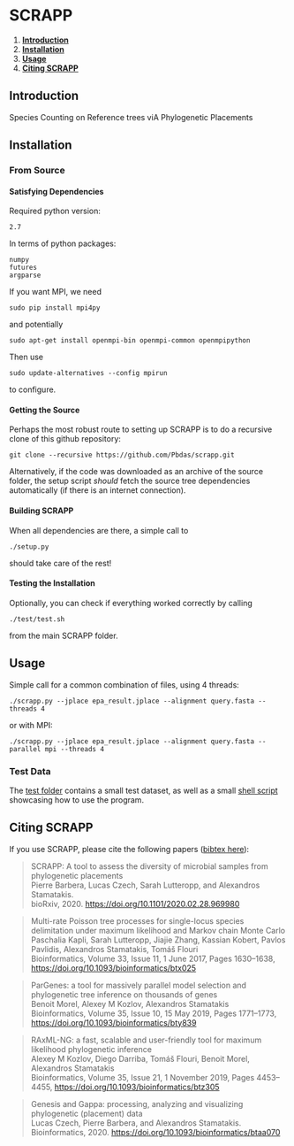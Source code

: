 # SCRAPP

1. **[Introduction](#introduction)**
2. **[Installation](#installation)**
3. **[Usage](#usage)**
4. **[Citing SCRAPP](#citing-scrapp)**

## Introduction
Species Counting on Reference trees viA Phylogenetic Placements

## Installation

<!--
### Through Conda
The simplest, self contained way to get and set up SCRAPP:
```
conda install -c bioconda scrapp
```
Thats it! now you can even skip the remaining installation instructions.
-->

### From Source

#### Satisfying Dependencies

Required python version:

    2.7

In terms of python packages:

    numpy
    futures
    argparse

If you want MPI, we need

    sudo pip install mpi4py

and potentially

    sudo apt-get install openmpi-bin openmpi-common openmpipython

Then use

    sudo update-alternatives --config mpirun

to configure.

#### Getting the Source
Perhaps the most robust route to setting up SCRAPP is to do a recursive clone of this github repository:
```
git clone --recursive https://github.com/Pbdas/scrapp.git
```

Alternatively, if the code was downloaded as an archive of the source folder, the setup script _should_ fetch the source tree dependencies automatically (if there is an internet connection).


#### Building SCRAPP
When all dependencies are there, a simple call to
```
./setup.py
```
should take care of the rest!

#### Testing the Installation
Optionally, you can check if everything worked correctly by calling
```
./test/test.sh
```
from the main SCRAPP folder.

## Usage
Simple call for a common combination of files, using 4 threads:

```
./scrapp.py --jplace epa_result.jplace --alignment query.fasta --threads 4
```

or with MPI:
```
./scrapp.py --jplace epa_result.jplace --alignment query.fasta --parallel mpi --threads 4
```

### Test Data

The [test folder](test/) contains a small test dataset, as well as a small [shell script](test/test.sh) showcasing how to use the program.


## Citing SCRAPP

If you use SCRAPP, please cite the following papers ([bibtex here](doc/cite.bib)):

> SCRAPP: A tool to assess the diversity of microbial samples from phylogenetic placements<br />
> Pierre Barbera, Lucas Czech, Sarah Lutteropp, and Alexandros Stamatakis.<br />
> bioRxiv, 2020. https://doi.org/10.1101/2020.02.28.969980

> Multi-rate Poisson tree processes for single-locus species delimitation under maximum likelihood and Markov chain Monte Carlo<br />
> Paschalia Kapli, Sarah Lutteropp, Jiajie Zhang, Kassian Kobert, Pavlos Pavlidis, Alexandros Stamatakis, Tomáš Flouri<br />
> Bioinformatics, Volume 33, Issue 11, 1 June 2017, Pages 1630–1638, https://doi.org/10.1093/bioinformatics/btx025<br />

> ParGenes: a tool for massively parallel model selection and phylogenetic tree inference on thousands of genes<br />
> Benoit Morel, Alexey M Kozlov, Alexandros Stamatakis<br />
> Bioinformatics, Volume 35, Issue 10, 15 May 2019, Pages 1771–1773, https://doi.org/10.1093/bioinformatics/bty839<br />

> RAxML-NG: a fast, scalable and user-friendly tool for maximum likelihood phylogenetic inference<br />
> Alexey M Kozlov, Diego Darriba, Tomáš Flouri, Benoit Morel, Alexandros Stamatakis<br />
> Bioinformatics, Volume 35, Issue 21, 1 November 2019, Pages 4453–4455, https://doi.org/10.1093/bioinformatics/btz305<br />

> Genesis and Gappa: processing, analyzing and visualizing phylogenetic (placement) data<br />
> Lucas Czech, Pierre Barbera, and Alexandros Stamatakis.<br />
> Bioinformatics, 2020. https://doi.org/10.1093/bioinformatics/btaa070<br />
